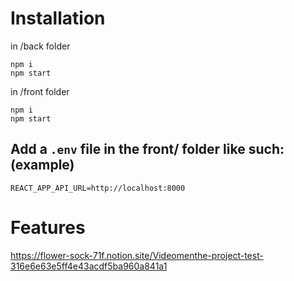 # Installation

in /back folder

```
npm i
npm start
```

in /front folder

```
npm i
npm start
```

## Add a `.env` file in the front/ folder like such: (example)

```
REACT_APP_API_URL=http://localhost:8000
```

# Features

https://flower-sock-71f.notion.site/Videomenthe-project-test-316e6e63e5ff4e43acdf5ba960a841a1
